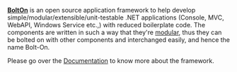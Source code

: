 [**BoltOn**](https://github.com/gokulm/BoltOn) is an open source application framework to help develop simple/modular/extensible/unit-testable .NET applications (Console, MVC, WebAPI, Windows Service etc.,) with reduced boilerplate code. The components are written in such a way that they're [modular](https://en.wikipedia.org/wiki/Modular_programming), thus they can be bolted on with other components and interchanged easily, and hence the name Bolt-On. 

Please go over the [Documentation](https://gokulm.github.io/BoltOn/) to know more about the framework.

